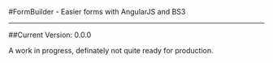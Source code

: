 #FormBuilder - Easier forms with AngularJS and BS3

***

##Current Version: 0.0.0

A work in progress, definately not quite ready for production.

